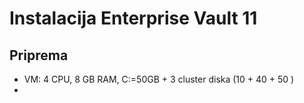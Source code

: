 # Instalacija Enterprise Vault 11

## Priprema
- VM: 4 CPU, 8 GB RAM, C:=50GB + 3 cluster diska (10 + 40 + 50 )
- 


